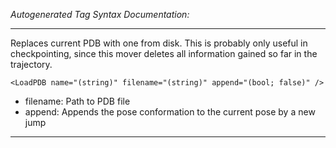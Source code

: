 _Autogenerated Tag Syntax Documentation:_

---
Replaces current PDB with one from disk. This is probably only useful in checkpointing, since this mover deletes all information gained so far in the trajectory.

```
<LoadPDB name="(string)" filename="(string)" append="(bool; false)" />
```

-   filename: Path to PDB file
-   append: Appends the pose conformation to the current pose by a new jump

---
